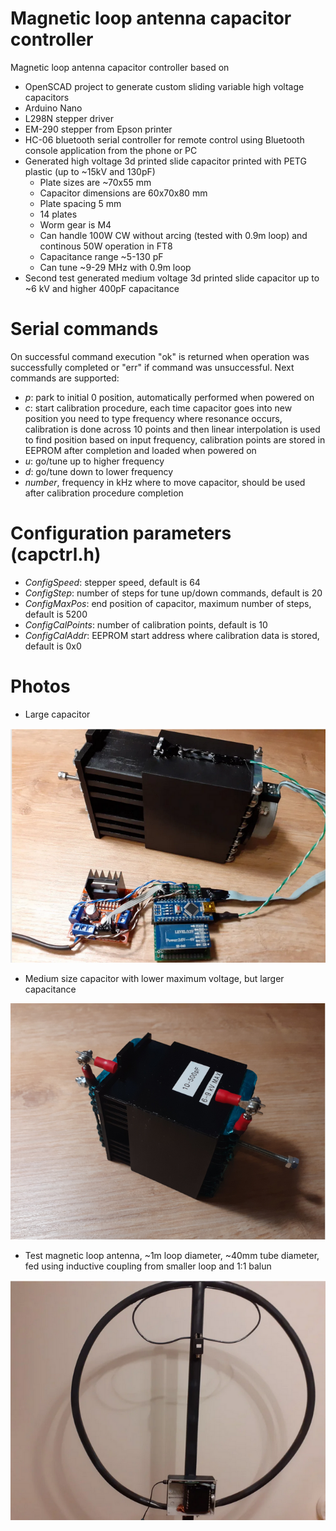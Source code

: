 # Magnetic loop antenna capacitor controller
Magnetic loop antenna capacitor controller based on 
 - OpenSCAD project to generate custom sliding variable high voltage capacitors
 - Arduino Nano
 - L298N stepper driver
 - EM-290 stepper from Epson printer
 - HC-06 bluetooth serial controller for remote control using Bluetooth console application from the phone or PC
 - Generated high voltage 3d printed slide capacitor printed with PETG plastic (up to ~15kV and 130pF)
   - Plate sizes are ~70x55 mm
   - Capacitor dimensions are 60x70x80 mm
   - Plate spacing 5 mm
   - 14 plates
   - Worm gear is M4
   - Can handle 100W CW without arcing (tested with 0.9m loop) and continous 50W operation in FT8
   - Capacitance range ~5-130 pF
   - Can tune ~9-29 MHz with 0.9m loop
 - Second test generated medium voltage 3d printed slide capacitor up to ~6 kV and higher 400pF capacitance

# Serial commands
On successful command execution "ok" is returned when operation was successfully completed or "err" if command was unsuccessful. Next commands are supported:
 - *p*: park to initial 0 position, automatically performed when powered on
 - *c*: start calibration procedure, each time capacitor goes into new position you need to type frequency where resonance occurs, calibration is done across 10 points and then linear interpolation is used to find position based on input frequency, calibration points are stored in EEPROM after completion and loaded when powered on
 - *u*: go/tune up to higher frequency
 - *d*: go/tune down to lower frequency
 - *number*, frequency in kHz where to move capacitor, should be used after calibration procedure completion

# Configuration parameters (capctrl.h)
 - *ConfigSpeed*: stepper speed, default is 64
 - *ConfigStep*: number of steps for tune up/down commands, default is 20
 - *ConfigMaxPos*: end position of capacitor, maximum number of steps, default is 5200
 - *ConfigCalPoints*: number of calibration points, default is 10
 - *ConfigCalAddr*: EEPROM start address where calibration data is stored, default is 0x0

# Photos

- Large capacitor

![alt text](extras/images/magloop.png)

-  Medium size capacitor with lower maximum voltage, but larger capacitance

![alt text](extras/images/magloop2.png)

- Test magnetic loop antenna, ~1m loop diameter, ~40mm tube diameter, fed using inductive coupling from smaller loop and 1:1 balun

![alt text](extras/images/magloop_test.png)


